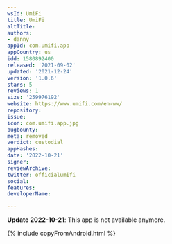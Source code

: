 ```yaml
---
wsId: UmiFi
title: UmiFi
altTitle: 
authors:
- danny
appId: com.umifi.app
appCountry: us
idd: 1580892400
released: '2021-09-02'
updated: '2021-12-24'
version: '1.0.6'
stars: 5
reviews: 1
size: '259976192'
website: https://www.umifi.com/en-ww/
repository: 
issue: 
icon: com.umifi.app.jpg
bugbounty: 
meta: removed
verdict: custodial
appHashes: 
date: '2022-10-21'
signer: 
reviewArchive: 
twitter: officialumifi
social: 
features: 
developerName: 

---
```


**Update 2022-10-21**: This app is not available anymore.

{% include copyFromAndroid.html %}
